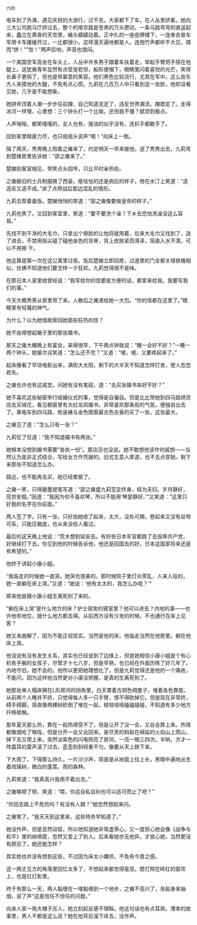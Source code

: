     六四 

   电车到了外滩，遇见庆祝的大游行，过不去，大家都下了车，在人丛里挤着。她向三大公司跑马厅挤过去，整个的南京路是苍黑的万头攒动，一条马路弯弯的直竖起来，矗立在黄昏的天空里，蝇头蠕蠕动着。正中扎的一座座牌楼下，一连串吉普车军用卡车缓缓开过，一比都很小，这样漫天遍地都是人。连炮竹声都听不大见，偶而“拼！”“訇！”两声巨响，声音也很闷。

   一个美国空军高坐在车头上，人丛中许多男子跟着车扶着走，举起手臂把手搭在他腿上。这犹裔青年显然有点受宠若惊，船形便帽下，眼睛里闪着喜悦的光芒，笑得长鼻子更钩了，但也是带窘意的笑容。他们男色比较流行，尤其在军中。这么些东方人来摸他的大腿，不免有点心慌。九莉在几百万人中只看到这一张脸，他却没看见她，几乎是不能想象。

   她拼命顶着人潮一步步往前蹭，自己知道泥足了，违反世界潮流。蹭蹬定了。走得冰河一样慢，心里想：三个钟头打一个比喻，还怕我不懂？腻烦到极点。

   人声嗡嗡，都笑嘻嘻的，女人也有，揩油的似乎没有，连扒手都歇手了。

   回到家里精疲力尽，也只摇摇头说声“喝！”向床上一倒。

   隔了两天，秀男晚上陪着之雍来了，约定明天一早来接他。送了秀男出去，九莉弯到楚娣房里告诉她：“邵之雍来了。”

   楚娣到客室相见，带笑点头招呼，只比平时亲热些。

   之雍敝旧的士兵制服换了西装，瘦怯怯的还是病后的样子，倚在水汀上笑道：“造造反又造不成。”讲了点停战后那边混乱的情形。

   九莉去帮着备饭。楚娣悄悄的笑道：“邵之雍像要做皇帝的样子。”

   九莉也笑了。又回到客室里，笑道：“要不要洗个澡？下乡去恐怕洗澡没这么容易。”

   先找不到干净的大毛巾，只拿出个擦脸的让他将就用着，后来大毛巾又找到了，送了进去，不禁用指尖碰了碰他金色的背脊，背上皮肤紧而滑泽，简直入水不濡，可以不用擦 干。

   他这算是第一次在这公寓里过夜。饭后楚娣立即回房，过道里的门全都关得铁桶相似，彷佛不知道他们要怎样一夕狂欢。九莉觉得很不是味。

   在那日本人家里她曾经说：“我写给你的信要是方便的话，都拿来给我。我要写我们的事。”

   今天大概秀男从家里带了来。人散后之雍递给她一大包。“你的信都在这里了。”眼睛里有轻蔑的神气。

   为什么？以为她借故索回她那些狂热的信？

   她不由得想起箱子里的那张婚书。

   那天之雍大概晚上有宴会，来得很早，下午两点钟就说：“睡一会好不好？”一睡一两个钟头，她屡次诧笑道：“怎么还不完？”又道：“嗳，嗳，又要疼起来了。”

   起床像看了早场电影出来，满街大太阳，剩下的大半天不知道怎样打发，使人忽忽若失。

   之雍也许也有这戚觉，问她有没有笔砚，道：“去买张婚书来好不好？”

   她不喜欢这些秘密举行结婚仪式的事，觉得是自骗自。但是比比带她到四马路绣货店去买绒花，看见橱窗里有大红龙凤婚书，非常喜欢那条街的气氛，便独自出去了。乘电车到四马路，拣装裱与金色图案最古色古香的买了一张，这张最大。

   之雍见了道：“怎么只有一张？”

   九莉怔了怔道：“我不知道婚书有两张。”

   她根本没想到婚书需要“各执一份”。那店员也没说。她不敢想他该作何戚想——当然认为是非正式结合，写给女方作凭据的。旧式生意人厚道，也不去点穿她。剩下来那张不知道怎么办。

   路远，也不能再去买，她已经累极了。

   之雍一笑，只得磨墨提笔写道：“邵之雍盛九莉签定终身，结为夫妇。岁月静好，现世安稳。”因道：“我因为你不喜欢琴，所以不能用‘琴瑟静好。’”又笑道：“这里只好我的名字在你前面。”

   两人签了字。只有一张，只好由她收了起来，太大，没处可搁，卷起来又没有丝带可系，只能压箱底，也从来没给人看过。

   最后的这天晚上他说：“荒木想到延安去。有好些日本军官都跑了去投奔共产党，好继续打下去。你见到他的时候告诉他，他还是回国去的好。日本这国家将来还是有希望的。”

   他终于讲起小康小姐。

   “我临走的时候她一直哭。她哭也很美的。那时候院子里灯光零乱，人来人往的，她一直躺在床上哭。”又道：“她说：‘他有太太的，我怎么办呢？’”

   原来他是跟小康小姐生离死别了来的。

   “躺在床上哭”是什么地方的床？护士宿舍的寝室里？他可以进去？内地的事——也许他有地位，就什么地方都去得。从前西方没有沙发的时候。不也通行在床上见客？

   她又来曲解了，因为不能正视现实。当然是他的床。他临走当然在他房里。躺在他床上哭。

   他没说有没有发生关系，其实也已经说到了边缘上，但是她相信小康小姐是个有心机有手腕的女孩子，尽管才十七八岁，但是早熟，也已经在外面历练了好几年了。内地守旧，她不会的。他所以更把她理想化了，但是九莉觉得还是他的一个痛疮，不能问。因为这样他当然更对小康没把握，是真的生离死别了。

   她那张单人榻床搁在L形房间的拐角里，白天罩着古铜色绸套子，堆着各色靠垫。从前两个人睡并不挤，只觉得每人多一只手臂，恨不得砍掉它。但是现在非常挤，碍手碍脚，简直像两棵树砍倒了堆在一起，枝枝哑哑磕磕碰碰，不知道有多少地方扦格抵触。

   那年夏天那么热，靠在一起热得受不了，但是让开了没一会，又自会靠上来。热得都像烟呛了喉咙，但是分开一会又会回来。是尽责的蚂蚁在绵延的火焰山上爬山，掉下去又爬上来。突然淡紫色的闪电照亮了房间，一亮一暗三四次。半晌，方才一阵震耳的雷声滚了过去，歪歪斜斜轻重不匀，像要从天上跌下来。

   下大雨了，下得那么持久，一片沙沙声，简直是从地面上往上长，黑暗中遍地丛生着琉璃树，微白的蓬蒿，雨的森林。

   九莉笑道：“我真高兴我用不着出去。”

   之雍略顿了顿，笑道：“喂，你这自私自利也可以适可而止了吧？”

   “你回去路上不危险吗？有没有人跟？”她忽然想起来问。

   之雍笑了。“我天天到这里来，这些特务早知道了。”

   她没作声，但是显然动容。所以他知道她非常虚荣心，又一度担心她会像《战争与和平》里的纳塔霞，忽然又爱上了别人。后来看她亦无他异，才放心她，当然更没有顾忌了。她还能怎样？

   其实她也并没有想到这些，不过因为床太小嫌挤。不免有今昔之感。

   这一两丈见方的角落里回忆太多了，不想起来都觉得窒息。壁灯照在砖红的窗帘上，也是红灯影里。

   终于有那么一天，两人黏缠在一堆黏缠到一个地步，之雍不高兴了，坐起身来抽烟，说了声“这是信任不信任的问题。”

   向来人家一用大帽子压人，她立刻起反感不理睬。他这句话也有点耳熟。薄幸的故事里，男人不都是这么说？她在他背后溜下床去，没作声。


